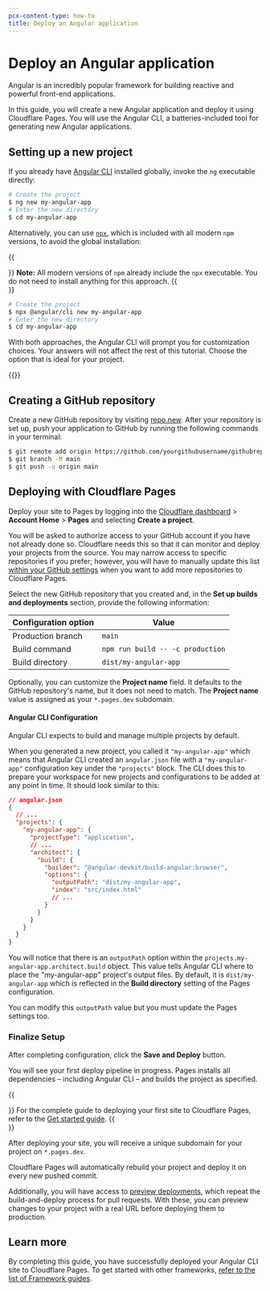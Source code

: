 ```yaml
---
pcx-content-type: how-to
title: Deploy an Angular application
---
```



# Deploy an Angular application

Angular is an incredibly popular framework for building reactive and powerful front-end applications.

In this guide, you will create a new Angular application and deploy it using Cloudflare Pages. You will use the Angular CLI, a batteries-included tool for generating new Angular applications.

## Setting up a new project

If you already have [Angular CLI](https://angular.io/cli) installed globally, invoke the `ng` executable directly:

```sh
# Create the project
$ ng new my-angular-app
# Enter the new directory
$ cd my-angular-app
```

Alternatively, you can use [`npx`](https://www.npmjs.com/package/npx), which is included with all modern `npm` versions, to avoid the global installation:

{{<Aside>}}
**Note:** All modern versions of `npm` already include the `npx` executable. You do not need to install anything for this approach.
{{</Aside>}}

```sh
# Create the project
$ npx @angular/cli new my-angular-app
# Enter the new directory
$ cd my-angular-app
```

With both approaches, the Angular CLI will prompt you for customization choices. Your answers will not affect the rest of this tutorial. Choose the option that is ideal for your project.

{{<render file="_tutorials-before-you-start.md">}}

## Creating a GitHub repository

Create a new GitHub repository by visiting [repo.new](https://repo.new). After your repository is set up, push your application to GitHub by running the following commands in your terminal:

```sh
$ git remote add origin https://github.com/yourgithubusername/githubrepo
$ git branch -M main
$ git push -u origin main
```

## Deploying with Cloudflare Pages

Deploy your site to Pages by logging into the [Cloudflare dashboard](https://dash.cloudflare.com/) > **Account Home** > **Pages** and selecting **Create a project**.

You will be asked to authorize access to your GitHub account if you have not already done so. Cloudflare needs this so that it can monitor and deploy your projects from the source. You may narrow access to specific repositories if you prefer; however, you will have to manually update this list [within your GitHub settings](https://github.com/settings/installations) when you want to add more repositories to Cloudflare Pages.

Select the new GitHub repository that you created and, in the **Set up builds and deployments** section, provide the following information:

<TableLayout>

| Configuration option | Value                            |
| -------------------- | -------------------------------- |
| Production branch    | `main`                           |
| Build command        | `npm run build -- -c production` |
| Build directory      | `dist/my-angular-app`            |

</TableLayout>

Optionally, you can customize the **Project name** field. It defaults to the GitHub repository's name, but it does not need to match. The **Project name** value is assigned as your `*.pages.dev` subdomain.

#### Angular CLI Configuration

Angular CLI expects to build and manage multiple projects by default.

When you generated a new project, you called it `"my-angular-app"` which means that Angular CLI created an `angular.json` file with a `"my-angular-app"` configuration key under the `"projects"` block. The CLI does this to prepare your workspace for new projects and configurations to be added at any point in time. It should look similar to this:

```json
// angular.json
{
  // ...
  "projects": {
    "my-angular-app": {
      "projectType": "application",
      // ...
      "architect": {
        "build": {
          "builder": "@angular-devkit/build-angular:browser",
          "options": {
            "outputPath": "dist/my-angular-app",
            "index": "src/index.html"
            // ...
          }
        }
      }
    }
  }
}
```

You will notice that there is an `outputPath` option within the `projects.my-angular-app.architect.build` object. This value tells Angular CLI where to place the "my-angular-app" project's output files. By default, it is `dist/my-angular-app` which is reflected in the **Build directory** setting of the Pages configuration.

You can modify this `outputPath` value but you must update the Pages settings too.

### Finalize Setup

After completing configuration, click the **Save and Deploy** button.

You will see your first deploy pipeline in progress. Pages installs all dependencies – including Angular CLI – and builds the project as specified.

{{<Aside type="note">}}
For the complete guide to deploying your first site to Cloudflare Pages, refer to the [Get started guide](/pages/get-started/).
{{</Aside>}}

After deploying your site, you will receive a unique subdomain for your project on `*.pages.dev`.

Cloudflare Pages will automatically rebuild your project and deploy it on every new pushed commit.

Additionally, you will have access to [preview deployments](/pages/platform/preview-deployments/), which repeat the build-and-deploy process for pull requests. With these, you can preview changes to your project with a real URL before deploying them to production.

## Learn more

By completing this guide, you have successfully deployed your Angular CLI site to Cloudflare Pages. To get started with other frameworks, [refer to the list of Framework guides](/pages/framework-guides/).
